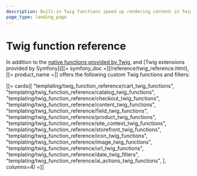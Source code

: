 ```yaml
---
description: Built-in Twig functions speed up rendering content in Twig templates.
page_type: landing_page
---
```


# Twig function reference

In addition to the [native functions provided by Twig](https://twig.symfony.com/doc/3.x/functions/index.html), and [Twig extensions provided by Symfony]([[= symfony_doc =]]/reference/twig_reference.html), [[= product_name =]] offers the following custom Twig functions and filters:

[[= cards([
    "templating/twig_function_reference/cart_twig_functions",
    "templating/twig_function_reference/catalog_twig_functions",
    "templating/twig_function_reference/checkout_twig_functions",
    "templating/twig_function_reference/content_twig_functions",
    "templating/twig_function_reference/field_twig_functions",
    "templating/twig_function_reference/product_twig_functions",
    "templating/twig_function_reference/site_context_twig_functions",
    "templating/twig_function_reference/storefront_twig_functions",
    "templating/twig_function_reference/icon_twig_functions",
    "templating/twig_function_reference/image_twig_functions",
    "templating/twig_function_reference/url_twig_functions",
    "templating/twig_function_reference/date_twig_filters",
    "templating/twig_function_reference/ai_actions_twig_functions",
], columns=4) =]]

